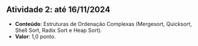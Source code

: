 ## **Atividade 2: até 16/11/2024**  
  - **Conteúdo**: Estruturas de Ordenação Complexas (Mergesort, Quicksort, Shell Sort, Radix Sort e Heap Sort).  
  - **Valor**: 1,0 ponto.
